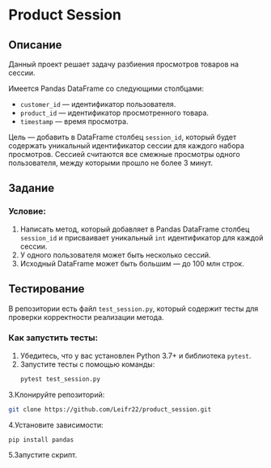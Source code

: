 # Product Session

## Описание

Данный проект решает задачу разбиения просмотров товаров на сессии.

Имеется Pandas DataFrame со следующими столбцами:
- `customer_id` — идентификатор пользователя.
- `product_id` — идентификатор просмотренного товара.
- `timestamp` — время просмотра.

Цель — добавить в DataFrame столбец `session_id`, который будет содержать уникальный идентификатор сессии для каждого набора просмотров. Сессией считаются все смежные просмотры одного пользователя, между которыми прошло не более 3 минут.

## Задание

### Условие:
1. Написать метод, который добавляет в Pandas DataFrame столбец `session_id` и присваивает уникальный `int` идентификатор для каждой сессии.
2. У одного пользователя может быть несколько сессий.
3. Исходный DataFrame может быть большим — до 100 млн строк.

## Тестирование

В репозитории есть файл `test_session.py`, который содержит тесты для проверки корректности реализации метода.

### Как запустить тесты:
1. Убедитесь, что у вас установлен Python 3.7+ и библиотека `pytest`.
2. Запустите тесты с помощью команды:
   ```bash
   pytest test_session.py
3.Клонируйте репозиторий:
```bash
git clone https://github.com/Leifr22/product_session.git
```
4.Установите зависимости:
```bash
pip install pandas
```
5.Запустите скрипт.
